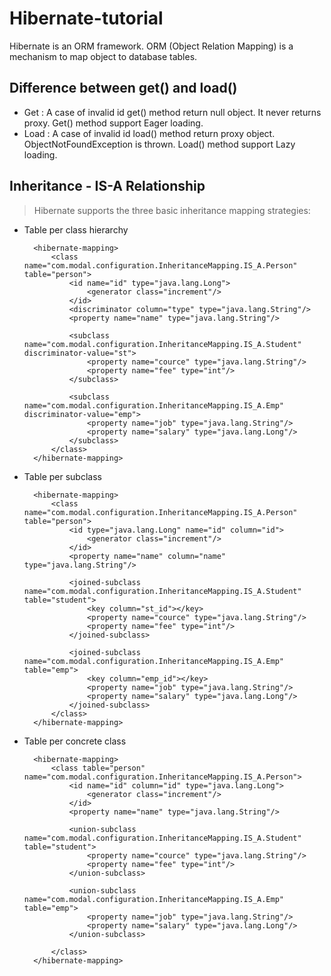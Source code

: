 # Hibernate-tutorial
Hibernate is an ORM framework. ORM (Object Relation Mapping) is a mechanism to map object to database tables.

## Difference between get() and load()
* Get : A case of invalid id get() method return null object. It never returns proxy. Get() method support Eager loading.
* Load : A case of invalid id load() method return proxy object. ObjectNotFoundException is thrown. Load() method support Lazy loading.

## Inheritance - IS-A Relationship

> Hibernate supports the three basic inheritance mapping strategies:
 
* Table per class hierarchy

        <hibernate-mapping>
            <class name="com.modal.configuration.InheritanceMapping.IS_A.Person" table="person">
                <id name="id" type="java.lang.Long">
                    <generator class="increment"/>
                </id>
                <discriminator column="type" type="java.lang.String"/>
                <property name="name" type="java.lang.String"/>
        
                <subclass name="com.modal.configuration.InheritanceMapping.IS_A.Student" discriminator-value="st">
                    <property name="cource" type="java.lang.String"/>
                    <property name="fee" type="int"/>
                </subclass>
        
                <subclass name="com.modal.configuration.InheritanceMapping.IS_A.Emp" discriminator-value="emp">
                    <property name="job" type="java.lang.String"/>
                    <property name="salary" type="java.lang.Long"/>
                </subclass>
            </class>
        </hibernate-mapping>

* Table per subclass

        <hibernate-mapping>
            <class name="com.modal.configuration.InheritanceMapping.IS_A.Person" table="person">
                <id type="java.lang.Long" name="id" column="id">
                    <generator class="increment"/>
                </id>
                <property name="name" column="name" type="java.lang.String"/>
        
                <joined-subclass name="com.modal.configuration.InheritanceMapping.IS_A.Student" table="student">
                    <key column="st_id"></key>
                    <property name="cource" type="java.lang.String"/>
                    <property name="fee" type="int"/>
                </joined-subclass>
        
                <joined-subclass name="com.modal.configuration.InheritanceMapping.IS_A.Emp" table="emp">
                    <key column="emp_id"></key>
                    <property name="job" type="java.lang.String"/>
                    <property name="salary" type="java.lang.Long"/>
                </joined-subclass>
            </class>
        </hibernate-mapping>

* Table per concrete class 
    
        <hibernate-mapping>
            <class table="person" name="com.modal.configuration.InheritanceMapping.IS_A.Person">
                <id name="id" column="id" type="java.lang.Long">
                    <generator class="increment"/>
                </id>
                <property name="name" type="java.lang.String"/>
        
                <union-subclass name="com.modal.configuration.InheritanceMapping.IS_A.Student" table="student">
                    <property name="cource" type="java.lang.String"/>
                    <property name="fee" type="int"/>
                </union-subclass>
        
                <union-subclass name="com.modal.configuration.InheritanceMapping.IS_A.Emp" table="emp">
                    <property name="job" type="java.lang.String"/>
                    <property name="salary" type="java.lang.Long"/>
                </union-subclass>
        
            </class>
        </hibernate-mapping>